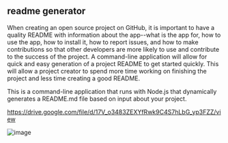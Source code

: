 ## readme generator
When creating an open source project on GitHub, it is important to have a quality README with information about the app--what is the app for, how to use the app, how to install it, how to report issues, and how to make contributions so that other developers are more likely to use and contribute to the success of the project. A command-line application will allow for quick and easy generation of a project README to get started quickly. This will allow a project creator to spend more time working on finishing the project and less time creating a good README.

This is a command-line application that runs with Node.js that dynamically generates a README.md file based on input about your project.

https://drive.google.com/file/d/17V_o3483ZEXYfRwk9C4S7hLbG_yp3FZZ/view

![image](https://user-images.githubusercontent.com/74886597/108610091-e80c1680-73a0-11eb-9baf-87495c2a0bce.png)
